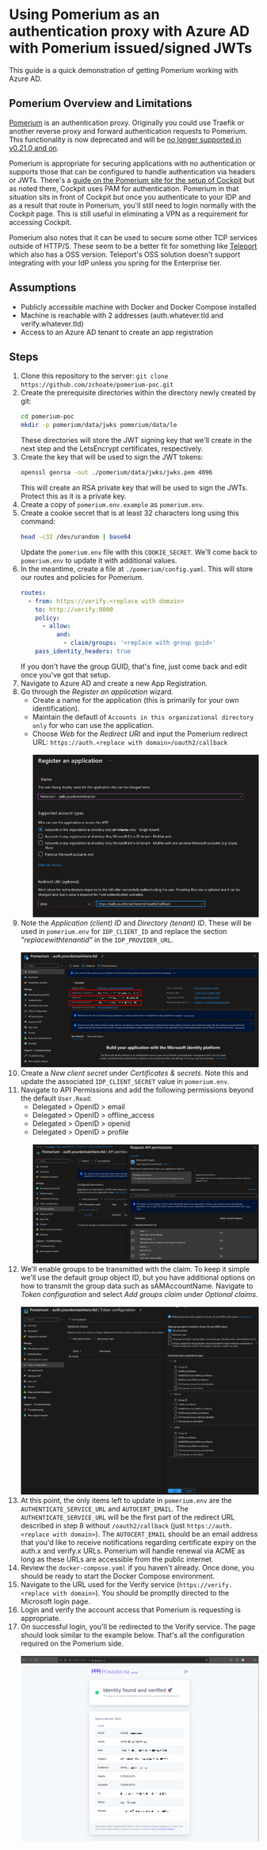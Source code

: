 # Using Pomerium as an authentication proxy with Azure AD with Pomerium issued/signed JWTs

This guide is a quick demonstration of getting Pomerium working with Azure AD.

## Pomerium Overview and Limitations
[Pomerium](https://www.pomerium.com/) is an authentication proxy. Originally you could use Traefik or another reverse proxy and forward authentication requests to Pomerium. This functionality is now deprecated and will be [no longer supported in v0.21.0 and on](https://0-20-0.docs.pomerium.com/docs/reference/forward-auth).

Pomerium is appropriate for securing applications with no authentication or supports those that can be configured to handle authentication via headers or JWTs. There's a [guide on the Pomerium site for the setup of Cockpit](https://0-20-0.docs.pomerium.com/docs/guides/cockpit) but as noted there, Cockpit uses PAM for authentication. Pomerium in that situation sits in front of Cockpit but once you authenticate to your IDP and as a result that route in Pomerium, you'll still need to login normally with the Cockpit page. This is still useful in eliminating a VPN as a requirement for accessing Cockpit.

Pomerium also notes that it can be used to secure some other TCP services outside of HTTP/S. These seem to be a better fit for something like [Teleport](https://goteleport.com/) which also has a OSS version. Teleport's OSS solution doesn't support integrating with your IdP unless you spring for the Enterprise tier.

## Assumptions
- Publicly accessible machine with Docker and Docker Compose installed
- Machine is reachable with 2 addresses (auth.whatever.tld and verify.whatever.tld)
- Access to an Azure AD tenant to create an app registration

## Steps
1. Clone this repository to the server: `git clone https://github.com/zchoate/pomerium-poc.git`
2. Create the prerequisite directories within the directory newly created by git:
    ```bash
    cd pomerium-poc
    mkdir -p pomerium/data/jwks pomerium/data/le
    ```
    These directories will store the JWT signing key that we'll create in the next step and the LetsEncrypt certificates, respectively.
3. Create the key that will be used to sign the JWT tokens:
    ```bash
    openssl genrsa -out ./pomerium/data/jwks/jwks.pem 4096
    ```
    This will create an RSA private key that will be used to sign the JWTs. Protect this as it is a private key.
4. Create a copy of `pomerium.env.example` as `pomerium.env`.
5. Create a cookie secret that is at least 32 characters long using this command:
    ```bash
    head -c32 /dev/urandom | base64
    ```
    Update the `pomerium.env` file with this `COOKIE_SECRET`. We'll come back to `pomerium.env` to update it with additional values.
6. In the meantime, create a file at `./pomerium/config.yaml`. This will store our routes and policies for Pomerium.
    ```yaml
    routes:
      - from: https://verify.<replace with domain>
        to: http://verify:8000
        policy:
          - allow:
              and:
                - claim/groups: '<replace with group guid>'
        pass_identity_headers: true
    ```
    If you don't have the group GUID, that's fine, just come back and edit once you've got that setup.
7. Navigate to Azure AD and create a new App Registration.
8. Go through the *Register an application* wizard.
    - Create a name for the application (this is primarily for your own identification).
    - Maintain the defautl of `Accounts in this organizational directory only` for who can use the application.
    - Choose *Web* for the *Redirect URI* and input the Pomerium redirect URL: `https://auth.<replace with domain>/oauth2/callback`
    </br></br>![Register an Application Wizard](./assets/8/register-an-application.png)
9. Note the *Application (client) ID* and *Directory (tenant) ID*. These will be used in `pomerium.env` for `IDP_CLIENT_ID` and replace the section *"replacewithtenantid"* in the `IDP_PROVIDER_URL`. </br></br>![App Registration Details](./assets/9/app-registration-details.png)
10. Create a *New client secret* under *Certificates & secrets*. Note this and update the associated `IDP_CLIENT_SECRET` value in `pomerium.env`.
11. Navigate to API Permissions and add the following permissions beyond the default `User.Read`: 
    - Delegated > OpenID > email
    - Delegated > OpenID > offline_access
    - Delegated > OpenID > openid
    - Delegated > OpenID > profile
    </br></br>
    ![API Permissions](./assets/11/api-permissions.png)
12. We'll enable groups to be transmitted with the claim. To keep it simple we'll use the default group object ID, but you have additional options on how to transmit the group data such as sAMAccountName. Navigate to *Token configuration* and select *Add groups claim* under *Optional claims*. </br></br>![Optional Claims > Groups Claims](./assets/12/groups-claims.png)
13. At this point, the only items left to update in `pomerium.env` are the `AUTHENTICATE_SERVICE_URL` and `AUTOCERT_EMAIL`. The `AUTHENTICATE_SERVICE_URL` will be the first part of the redirect URL described in step 8 without `/oauth2/callback` (just `https://auth.<replace with domain>`). The `AUTOCERT_EMAIL` should be an email address that you'd like to receive notifications regarding certificate expiry on the auth.x and verify.x URLs. Pomerium will handle renewal via ACME as long as these URLs are accessible from the public internet.
14. Review the `docker-compose.yaml` if you haven't already. Once done, you should be ready to start the Docker Compose environment.
15. Navigate to the URL used for the Verify service (`https://verify.<replace with domain>`). You should be promptly directed to the Microsoft login page.
16. Login and verify the account access that Pomerium is requesting is appropriate.
17. On successful login, you'll be redirected to the Verify service. The page should look similar to the example below. That's all the configuration required on the Pomerium side. </br></br>![Pomerium Verify Service page](./assets/17/verify-service.png)